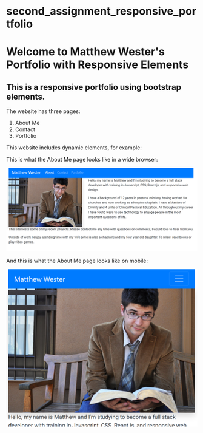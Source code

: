 # second_assignment_responsive_portfolio

# Welcome to Matthew Wester's Portfolio with Responsive Elements

## This is a responsive portfolio using bootstrap elements.

The website has three pages:

1. About Me
2. Contact
3. Portfolio

This website includes dynamic elements, for example:

This is what the About Me page looks like in a wide browser:

![Wide Index Shot](https://raw.githubusercontent.com/Ayeser/second_assignment_responsive_portfolio/master/assets/images/wide_index_shot.png "Wide shot of Nav Bar")

And this is what the About Me page looks like on mobile:

![Thin Index Shot](https://raw.githubusercontent.com/Ayeser/second_assignment_responsive_portfolio/master/assets/images/thin_index_shot.png "Thin shot of Nav Bar")